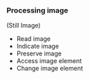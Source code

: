 ### Processing image
(Still Image)

- Read image
- Indicate image
- Preserve image
- Access image element
- Change image element